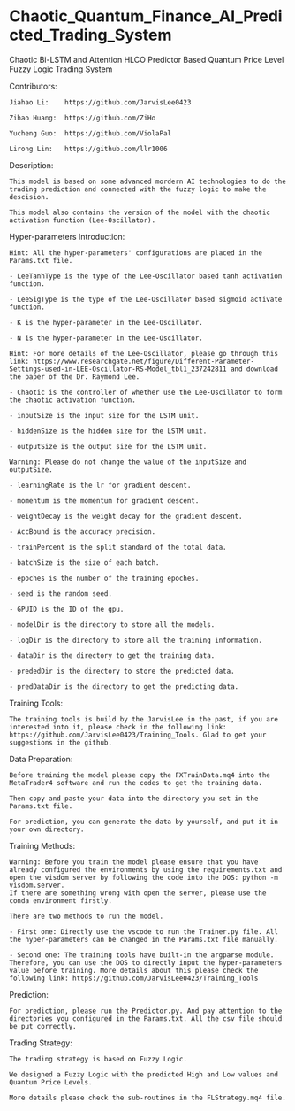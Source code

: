 # Chaotic_Quantum_Finance_AI_Predicted_Trading_System
 Chaotic Bi-LSTM and Attention HLCO Predictor Based Quantum Price Level Fuzzy Logic Trading System

Contributors:

    Jiahao Li:    https://github.com/JarvisLee0423

    Zihao Huang:  https://github.com/ZiHo

    Yucheng Guo:  https://github.com/ViolaPal

    Lirong Lin:   https://github.com/llr1006  

Description:

    This model is based on some advanced mordern AI technologies to do the trading prediction and connected with the fuzzy logic to make the descision.

    This model also contains the version of the model with the chaotic activation function (Lee-Oscillator).

Hyper-parameters Introduction:

    Hint: All the hyper-parameters' configurations are placed in the Params.txt file.

    - LeeTanhType is the type of the Lee-Oscillator based tanh activation function.

    - LeeSigType is the type of the Lee-Oscillator based sigmoid activate function.

    - K is the hyper-parameter in the Lee-Oscillator.

    - N is the hyper-parameter in the Lee-Oscillator.

    Hint: For more details of the Lee-Oscillator, please go through this link: https://www.researchgate.net/figure/Different-Parameter-Settings-used-in-LEE-Oscillator-RS-Model_tbl1_237242811 and download the paper of the Dr. Raymond Lee.

    - Chaotic is the controller of whether use the Lee-Oscillator to form the chaotic activation function.

    - inputSize is the input size for the LSTM unit.

    - hiddenSize is the hidden size for the LSTM unit.

    - outputSize is the output size for the LSTM unit.
    
    Warning: Please do not change the value of the inputSize and outputSize.

    - learningRate is the lr for gradient descent.

    - momentum is the momentum for gradient descent.

    - weightDecay is the weight decay for the gradient descent.

    - AccBound is the accuracy precision.

    - trainPercent is the split standard of the total data.

    - batchSize is the size of each batch.

    - epoches is the number of the training epoches.

    - seed is the random seed.

    - GPUID is the ID of the gpu.

    - modelDir is the directory to store all the models.

    - logDir is the directory to store all the training information.

    - dataDir is the directory to get the training data.

    - prededDir is the directory to store the predicted data.

    - predDataDir is the directory to get the predicting data.

Training Tools:

    The training tools is build by the JarvisLee in the past, if you are interested into it, please check in the following link: https://github.com/JarvisLee0423/Training_Tools. Glad to get your suggestions in the github.

Data Preparation:

    Before training the model please copy the FXTrainData.mq4 into the MetaTrader4 software and run the codes to get the training data.

    Then copy and paste your data into the directory you set in the Params.txt file.

    For prediction, you can generate the data by yourself, and put it in your own directory.

Training Methods:

    Warning: Before you train the model please ensure that you have already configured the environments by using the requirements.txt and open the visdom server by following the code into the DOS: python -m visdom.server.
    If there are something wrong with open the server, please use the conda environment firstly.

    There are two methods to run the model.

    - First one: Directly use the vscode to run the Trainer.py file. All the hyper-parameters can be changed in the Params.txt file manually.

    - Second one: The training tools have built-in the argparse module. Therefore, you can use the DOS to directly input the hyper-parameters value before training. More details about this please check the following link: https://github.com/JarvisLee0423/Training_Tools

Prediction:

    For prediction, please run the Predictor.py. And pay attention to the directories you configured in the Params.txt. All the csv file should be put correctly.

Trading Strategy:

    The trading strategy is based on Fuzzy Logic.

    We designed a Fuzzy Logic with the predicted High and Low values and Quantum Price Levels.

    More details please check the sub-routines in the FLStrategy.mq4 file.
